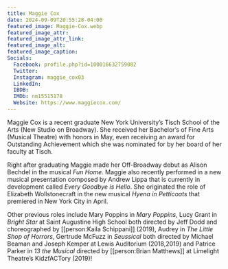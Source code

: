```yaml
---
title: Maggie Cox
date: 2024-09-09T20:55:28-04:00
featured_image: Maggie-Cox.webp
featured_image_attr: 
featured_image_attr_link: 
featured_image_alt: 
featured_image_caption: 
Socials:
  Facebook: profile.php?id=100016632759082
  Twitter: 
  Instagram: maggie_cox03
  LinkedIn: 
  IBDB: 
  IMDb: nm15515178
  Website: https://www.maggiecox.com/
---
```

Maggie Cox is a recent graduate New York University’s Tisch School of the Arts (New Studio on Broadway). She received her Bachelor’s of Fine Arts (Musical Theatre) with honors in May, even receiving an award for Outstanding Achievement which she was nominated for by her board of her faculty at Tisch. 

Right after graduating Maggie made her Off-Broadway debut as Alison Bechdel in the musical *Fun Home*. Maggie also recently performed in a new musical presentation composed by Andrew Lippa that is currently in development called *Every Goodbye is Hello*. She originated the role of Elizabeth Wollstonecraft in the new musical *Hyena in Petticoats* that premiered in New York City in April. 

Other previous roles include Mary Poppins in *Mary Poppins*, Lucy Grant in *Bright Star* at Saint Augustine High School both directed by Jeff Dodd and choreographed by [[person:Kaila Schippani]] (2019), Audrey in *The Little Shop of Horrors*, Gertrude McFuzz in *Seussical* both directed by Michael Beaman and Joseph Kemper at Lewis Auditorium (2018,2019) and Patrice Parker in *13 the Musical* directed by [[person:Brian Matthews]] at Limelight Theatre’s KidzfACTory (2019)!